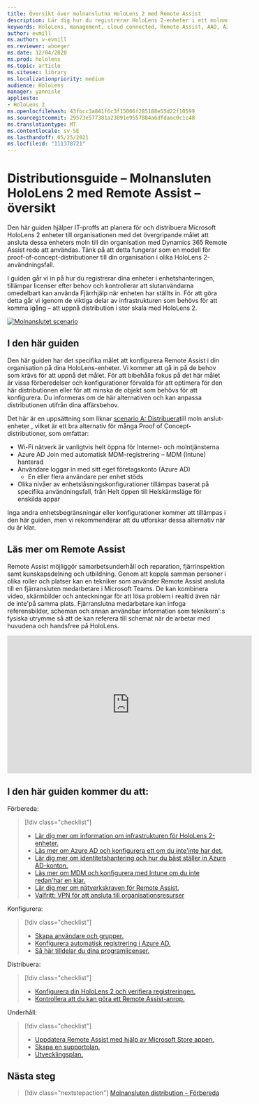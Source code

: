 ```yaml
---
title: Översikt över molnanslutna HoloLens 2 med Remote Assist
description: Lär dig hur du registrerar HoloLens 2-enheter i ett molnanslutet nätverk med Dynamics 365 Remote Assist.
keywords: HoloLens, management, cloud connected, Remote Assist, AAD, Azure AD, MDM, Mobile Enhetshantering
author: evmill
ms.author: v-evmill
ms.reviewer: aboeger
ms.date: 12/04/2020
ms.prod: hololens
ms.topic: article
ms.sitesec: library
ms.localizationpriority: medium
audience: HoloLens
manager: yannisle
appliesto:
- HoloLens 2
ms.openlocfilehash: 43fbcc3a841f6c3f15006f285188e55d22f10599
ms.sourcegitcommit: 29573e577381a23891e9557884a6dfdaac0c1c48
ms.translationtype: MT
ms.contentlocale: sv-SE
ms.lasthandoff: 05/25/2021
ms.locfileid: "111378721"
---
```

# <a name="deployment-guide--cloud-connected-hololens-2-with-remote-assist--overview"></a>Distributionsguide – Molnansluten HoloLens 2 med Remote Assist – översikt

Den här guiden hjälper IT-proffs att planera för och distribuera Microsoft HoloLens 2 enheter till organisationen med det övergripande målet att ansluta dessa enheters moln till din organisation med Dynamics 365 Remote Assist redo att användas. Tänk på att detta fungerar som en modell för proof-of-concept-distributioner till din organisation i olika HoloLens 2-användningsfall.

I guiden går vi in på hur du registrerar dina enheter i enhetshanteringen, tillämpar licenser efter behov och kontrollerar att slutanvändarna omedelbart kan använda Fjärrhjälp när enheten har ställts in. För att göra detta går vi igenom de viktiga delar av infrastrukturen som behövs för att komma igång – att uppnå distribution i stor skala med HoloLens 2.

[![Molnanslutet scenario ](./images/deployment-guides-revised-scenario-a.png)](./images/deployment-guides-revised-scenario-a.png#lightbox)
## <a name="in-this-guide"></a>I den här guiden

Den här guiden har det specifika målet att konfigurera Remote Assist i din organisation på dina HoloLens-enheter. Vi kommer att gå in på de behov som krävs för att uppnå det målet. För att bibehålla fokus på det här målet är vissa förberedelser och konfigurationer förvalda för att optimera för den här distributionen eller för att minska de objekt som behövs för att konfigurera. Du informeras om de här alternativen och kan anpassa distributionen utifrån dina affärsbehov.

Det här är en uppsättning som liknar [scenario A: Distribuera](https://docs.microsoft.com/hololens/common-scenarios#scenario-a)till moln anslut-enheter , vilket är ett bra alternativ för många Proof of Concept-distributioner, som omfattar:

- Wi-Fi nätverk är vanligtvis helt öppna för Internet- och molntjänsterna
- Azure AD Join med automatisk MDM-registrering – MDM (Intune) hanterad
- Användare loggar in med sitt eget företagskonto (Azure AD)
  - En eller flera användare per enhet stöds
- Olika nivåer av enhetslåsningskonfigurationer tillämpas baserat på specifika användningsfall, från Helt öppen till Helskärmsläge för enskilda appar



Inga andra enhetsbegränsningar eller konfigurationer kommer att tillämpas i den här guiden, men vi rekommenderar att du utforskar dessa alternativ när du är klar.

## <a name="learn-about-remote-assist"></a>Läs mer om Remote Assist

Remote Assist möjliggör samarbetsunderhåll och reparation, fjärrinspektion samt kunskapsdelning och utbildning. Genom att koppla samman personer i olika roller och platser kan en tekniker som använder Remote Assist ansluta till en fjärransluten medarbetare i Microsoft Teams. De kan kombinera video, skärmbilder och anteckningar för att lösa problem i realtid även när de inte&#39;på samma plats. Fjärranslutna medarbetare kan infoga referensbilder, scheman och annan användbar information som teknikern&#39;:s fysiska utrymme så att de kan referera till schemat när de arbetar med huvudena och handsfree på HoloLens.

<iframe width="560" height="315" src="https://www.youtube.com/embed/d3YT8j0yYl0" frameborder="0" allow="accelerometer; autoplay; clipboard-write; encrypted-media; gyroscope; picture-in-picture" allowfullscreen></iframe>

## <a name="in-this-guide-you-will"></a>I den här guiden kommer du att:

Förbereda:

> [!div class="checklist"]
> - [Lär dig mer om information om infrastrukturen för HoloLens 2-enheter.](hololens2-cloud-connected-prepare.md#infrastructure-essentials)
> - [Läs mer om Azure AD och konfigurera ett om du inte&#39;inte har det.](hololens2-cloud-connected-prepare.md#azure-active-directory)
> - [Lär dig mer om identitetshantering och hur du bäst ställer in Azure AD-konton.](hololens2-cloud-connected-prepare.md#identity-management)
> - [Läs mer om MDM och konfigurera med Intune om du inte redan&#39;har en klar.](hololens2-cloud-connected-prepare.md#mobile-device-management)
> - [Lär dig mer om nätverkskraven för Remote Assist.](hololens2-cloud-connected-prepare.md#network)
> - [Valfritt: VPN för att ansluta till organisationsresurser](/hololens2-cloud-connected-prepare.md#optional-connect-your-hololens-to-vpn)

Konfigurera:

> [!div class="checklist"]
> - [Skapa användare och grupper.](hololens2-cloud-connected-configure.md#azure-users-and-groups)
> - [Konfigurera automatisk registrering i Azure AD.](hololens2-cloud-connected-configure.md#auto-enrollment-on-hololens-2)
> - [Så här tilldelar du dina programlicenser.](hololens2-cloud-connected-configure.md#application-licenses)

Distribuera:

> [!div class="checklist"]
> - [Konfigurera din HoloLens 2 och verifiera registreringen.](hololens2-cloud-connected-deploy.md#enrollment-validation)
> - [Kontrollera att du kan göra ett Remote Assist-anrop.](hololens2-cloud-connected-deploy.md#remote-assist-call-validation)

Underhåll:

> [!div class="checklist"]
> - [Uppdatera Remote Assist med hjälp av Microsoft Store appen.](hololens2-cloud-connected-maintain.md#updates)
> - [Skapa en supportplan.](hololens2-cloud-connected-maintain.md#support-plan)
> - [Utvecklingsplan.](hololens2-cloud-connected-maintain.md#development-plan)

## <a name="next-step"></a>Nästa steg

> [!div class="nextstepaction"]
> [Molnansluten distribution – Förbereda](hololens2-cloud-connected-prepare.md)

